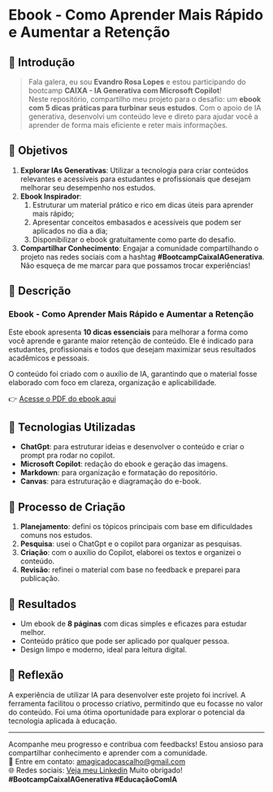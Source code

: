 # Ebook - Como Aprender Mais Rápido e Aumentar a Retenção

## 🚀 Introdução

> Fala galera, eu sou **Evandro Rosa Lopes** e estou participando do bootcamp **CAIXA - IA Generativa com Microsoft Copilot**!  
Neste repositório, compartilho meu projeto para o desafio: um **ebook com 5 dicas práticas para turbinar seus estudos**. Com o apoio de IA generativa, desenvolvi um conteúdo leve e direto para ajudar você a aprender de forma mais eficiente e reter mais informações.

## 🎯 Objetivos

1. **Explorar IAs Generativas**: Utilizar a tecnologia para criar conteúdos relevantes e acessíveis para estudantes e profissionais que desejam melhorar seu desempenho nos estudos.
2. **Ebook Inspirador**:
    1. Estruturar um material prático e rico em dicas úteis para aprender mais rápido;
    2. Apresentar conceitos embasados e acessíveis que podem ser aplicados no dia a dia;
    3. Disponibilizar o ebook gratuitamente como parte do desafio.
3. **Compartilhar Conhecimento**: Engajar a comunidade compartilhando o projeto nas redes sociais com a hashtag **#BootcampCaixaIAGenerativa**. Não esqueça de me marcar para que possamos trocar experiências!

## 📒 Descrição

### **Ebook - Como Aprender Mais Rápido e Aumentar a Retenção**  
Este ebook apresenta **10 dicas essenciais** para melhorar a forma como você aprende e garante maior retenção de conteúdo. Ele é indicado para estudantes, profissionais e todos que desejam maximizar seus resultados acadêmicos e pessoais.  

O conteúdo foi criado com o auxílio de IA, garantindo que o material fosse elaborado com foco em clareza, organização e aplicabilidade.

👉 [Acesse o PDF do ebook aqui](https://github.com/evandrorl/almostreal/blob/main/ebook-pdf/Roboto.pdf)

## 🤖 Tecnologias Utilizadas
- **ChatGpt**: para estruturar ideias e desenvolver o conteúdo  e criar o prompt pra rodar no copilot.
- **Microsoft Copilot**: redação do ebook e geração das imagens.
- **Markdown**: para organização e formatação do repositório.
- **Canvas**: para estruturação e diagramação do e-book.

## 🧐 Processo de Criação

1. **Planejamento**: defini os tópicos principais com base em dificuldades comuns nos estudos.
2. **Pesquisa**: usei o ChatGpt e o copilot para organizar as pesquisas.
3. **Criação**: com o auxílio do Copilot, elaborei os textos e organizei o conteúdo.
4. **Revisão**: refinei o material com base no feedback e preparei para publicação.

## 🚀 Resultados

- Um ebook de **8 páginas** com dicas simples e eficazes para estudar melhor.
- Conteúdo prático que pode ser aplicado por qualquer pessoa.
- Design limpo e moderno, ideal para leitura digital.

## 💭 Reflexão

A experiência de utilizar IA para desenvolver este projeto foi incrível. A ferramenta facilitou o processo criativo, permitindo que eu focasse no valor do conteúdo. Foi uma ótima oportunidade para explorar o potencial da tecnologia aplicada à educação.

---

Acompanhe meu progresso e contribua com feedbacks! Estou ansioso para compartilhar conhecimento e aprender com a comunidade.  
📩 Entre em contato: [amagicadocascalho@gmail.com](mailto:amagicadocascalho@gmail.com)  
🌐 Redes sociais: [Veja meu Linkedin](https://www.linkedin.com/in/evandro-rosa-lopes-0a3913212/)
Muito obrigado!
**#BootcampCaixaIAGenerativa #EducaçãoComIA**
